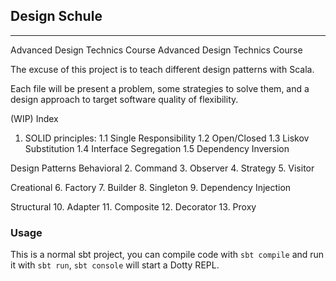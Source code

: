 ## Design Schule

-----------------------------------------------------------------
Advanced Design Technics Course	Advanced Design Technics Course

The excuse of this project is to teach different design patterns with Scala.

Each file will be present a problem, some strategies to solve them, and a design approach to target software quality of flexibility.

(WIP)
Index

1. SOLID principles:
1.1 Single Responsibility
1.2 Open/Closed
1.3 Liskov Substitution
1.4 Interface Segregation
1.5 Dependency Inversion

Design Patterns
Behavioral
2. Command
3. Observer
4. Strategy
5. Visitor

Creational
6. Factory
7. Builder
8. Singleton
9. Dependency Injection

Structural
10. Adapter
11. Composite
12. Decorator
13. Proxy

### Usage

This is a normal sbt project, you can compile code with `sbt compile` and run it
with `sbt run`, `sbt console` will start a Dotty REPL.

